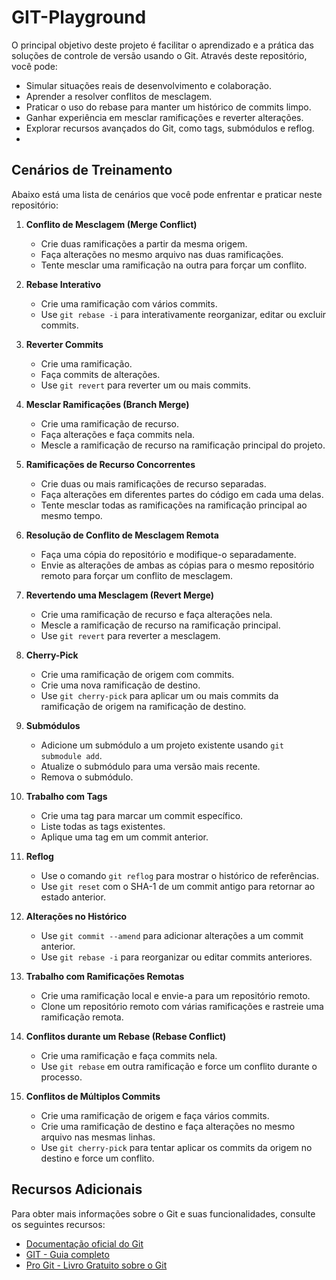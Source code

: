 # GIT-Playground

O principal objetivo deste projeto é facilitar o aprendizado e a prática das soluções de controle de versão usando o Git. Através deste repositório, você pode:

- Simular situações reais de desenvolvimento e colaboração.
- Aprender a resolver conflitos de mesclagem.
- Praticar o uso do rebase para manter um histórico de commits limpo.
- Ganhar experiência em mesclar ramificações e reverter alterações.
- Explorar recursos avançados do Git, como tags, submódulos e reflog.
- 

## Cenários de Treinamento

Abaixo está uma lista de cenários que você pode enfrentar e praticar neste repositório:

1. **Conflito de Mesclagem (Merge Conflict)**
   - Crie duas ramificações a partir da mesma origem.
   - Faça alterações no mesmo arquivo nas duas ramificações.
   - Tente mesclar uma ramificação na outra para forçar um conflito.

2. **Rebase Interativo**
   - Crie uma ramificação com vários commits.
   - Use `git rebase -i` para interativamente reorganizar, editar ou excluir commits.

3. **Reverter Commits**
   - Crie uma ramificação.
   - Faça commits de alterações.
   - Use `git revert` para reverter um ou mais commits.

4. **Mesclar Ramificações (Branch Merge)**
   - Crie uma ramificação de recurso.
   - Faça alterações e faça commits nela.
   - Mescle a ramificação de recurso na ramificação principal do projeto.

5. **Ramificações de Recurso Concorrentes**
   - Crie duas ou mais ramificações de recurso separadas.
   - Faça alterações em diferentes partes do código em cada uma delas.
   - Tente mesclar todas as ramificações na ramificação principal ao mesmo tempo.

6. **Resolução de Conflito de Mesclagem Remota**
   - Faça uma cópia do repositório e modifique-o separadamente.
   - Envie as alterações de ambas as cópias para o mesmo repositório remoto para forçar um conflito de mesclagem.

7. **Revertendo uma Mesclagem (Revert Merge)**
   - Crie uma ramificação de recurso e faça alterações nela.
   - Mescle a ramificação de recurso na ramificação principal.
   - Use `git revert` para reverter a mesclagem.

8. **Cherry-Pick**
   - Crie uma ramificação de origem com commits.
   - Crie uma nova ramificação de destino.
   - Use `git cherry-pick` para aplicar um ou mais commits da ramificação de origem na ramificação de destino.

9. **Submódulos**
   - Adicione um submódulo a um projeto existente usando `git submodule add`.
   - Atualize o submódulo para uma versão mais recente.
   - Remova o submódulo.

10. **Trabalho com Tags**
    - Crie uma tag para marcar um commit específico.
    - Liste todas as tags existentes.
    - Aplique uma tag em um commit anterior.

11. **Reflog**
    - Use o comando `git reflog` para mostrar o histórico de referências.
    - Use `git reset` com o SHA-1 de um commit antigo para retornar ao estado anterior.

12. **Alterações no Histórico**
    - Use `git commit --amend` para adicionar alterações a um commit anterior.
    - Use `git rebase -i` para reorganizar ou editar commits anteriores.

13. **Trabalho com Ramificações Remotas**
    - Crie uma ramificação local e envie-a para um repositório remoto.
    - Clone um repositório remoto com várias ramificações e rastreie uma ramificação remota.

14. **Conflitos durante um Rebase (Rebase Conflict)**
    - Crie uma ramificação e faça commits nela.
    - Use `git rebase` em outra ramificação e force um conflito durante o processo.

15. **Conflitos de Múltiplos Commits**
    - Crie uma ramificação de origem e faça vários commits.
    - Crie uma ramificação de destino e faça alterações no mesmo arquivo nas mesmas linhas.
    - Use `git cherry-pick` para tentar aplicar os commits da origem no destino e force um conflito.


## Recursos Adicionais

Para obter mais informações sobre o Git e suas funcionalidades, consulte os seguintes recursos:

- [Documentação oficial do Git](https://git-scm.com/doc)
- [GIT - Guia completo](https://www.youtube.com/playlist?list=PLyJNPtWGiZtxhMlVpuh3wGQP_9ztJs8B0)
- [Pro Git - Livro Gratuito sobre o Git](https://git-scm.com/book/en/v2)




